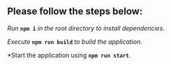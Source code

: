 

## Please follow the steps below:

*Run* **`npm i`** *in the root directory to install dependencies.* 

*Execute* **`npm run build`** *to build the application.*

*Start the application using **`npm run start`**.

